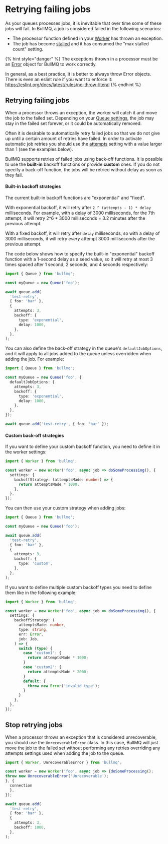 # Retrying failing jobs

As your queues processes jobs, it is inevitable that over time some of these jobs will fail. In BullMQ, a job is considered failed in the following scenarios:

* The processor function defined in your [Worker](https://docs.bullmq.io/guide/workers) has thrown an exception.
* The job has become [stalled](https://docs.bullmq.io/guide/jobs/stalled) and it has consumed the "max stalled count" setting.

{% hint style="danger" %}
The exceptions thrown in a processor must be an [Error](https://nodejs.org/api/errors.html#class-error) object for BullMQ to work correctly.

In general, as a best practice, it is better to always throw Error objects. There is even an eslint rule if you want to enforce it: https://eslint.org/docs/latest/rules/no-throw-literal
{% endhint %}

## Retrying failing jobs

When a processor throws an exception, the worker will catch it and move the job to the failed set. Depending on your [Queue settings](https://docs.bullmq.io/guide/queues/auto-removal-of-jobs), the job may stay in the failed set forever, or it could be automatically removed.&#x20;

Often it is desirable to automatically retry failed jobs so that we do not give up until a certain amount of retries have failed. In order to activate automatic job retries you should use the [attempts](https://api.docs.bullmq.io/interfaces/BaseJobOptions.html#attempts) setting with a value larger than 1 (see the examples below).

BullMQ supports retries of failed jobs using back-off functions. It is possible to use the **built-in** backoff functions or provide **custom** ones. If you do not specify a back-off function, the jobs will be retried without delay as soon as they fail.

#### Built-in backoff strategies

The current built-in backoff functions are "exponential" and "fixed".

With exponential backoff, it will retry after `2 ^ (attempts - 1) * delay` milliseconds. For example, with a delay of 3000 milliseconds, for the 7th attempt, it will retry 2^6 \* 3000 milliseconds = 3.2 minutes after the previous attempt.&#x20;

With a fixed backoff, it will retry after `delay` milliseconds, so with a delay of 3000 milliseconds, it will retry _every_ attempt 3000 milliseconds after the previous attempt.

The code below shows how to specify the built-in "exponential" backoff function with a 1-second delay as a seed value, so it will retry at most 3 times spaced after 1 second, 2 seconds, and 4 seconds respectively:

```typescript
import { Queue } from 'bullmq';

const myQueue = new Queue('foo');

await queue.add(
  'test-retry',
  { foo: 'bar' },
  {
    attempts: 3,
    backoff: {
      type: 'exponential',
      delay: 1000,
    },
  },
);
```

You can also define the back-off strategy in the queue's `defaultJobOptions`, and it will apply to all jobs added to the queue unless overridden when adding the job. For example:

```typescript
import { Queue } from 'bullmq';

const myQueue = new Queue('foo', {
  defaultJobOptions: {
    attempts: 3,
    backoff: {
      type: 'exponential',
      delay: 1000,
    },
  },
});

await queue.add('test-retry', { foo: 'bar' });
```

#### Custom back-off strategies

If you want to define your custom backoff function, you need to define it in the worker settings:

```typescript
import { Worker } from 'bullmq';

const worker = new Worker('foo', async job => doSomeProcessing(), {
  settings: {
    backoffStrategy: (attemptsMade: number) => {
      return attemptsMade * 1000;
    },
  },
});
```

You can then use your custom strategy when adding jobs:

```typescript
import { Queue } from 'bullmq';

const myQueue = new Queue('foo');

await queue.add(
  'test-retry',
  { foo: 'bar' },
  {
    attempts: 3,
    backoff: {
      type: 'custom',
    },
  },
);
```

If you want to define multiple custom backoff types you need to define them like in the following example:

```typescript
import { Worker } from 'bullmq';

const worker = new Worker('foo', async job => doSomeProcessing(), {
  settings: {
    backoffStrategy: (
      attemptsMade: number,
      type: string,
      err: Error,
      job: Job,
    ) => {
      switch (type) {
        case 'custom1': {
          return attemptsMade * 1000;
        }
        case 'custom2': {
          return attemptsMade * 2000;
        }
        default: {
          throw new Error('invalid type');
        }
      }
    },
  },
});
```

## Stop retrying jobs

When a processor throws an exception that is considered unrecoverable, you should use the `UnrecoverableError` class. In this case, BullMQ will just move the job to the failed set without performing any retries overriding any attempts settings used when adding the job to the queue.

```typescript
import { Worker, UnrecoverableError } from 'bullmq';

const worker = new Worker('foo', async job => {doSomeProcessing();
throw new UnrecoverableError('Unrecoverable');
}, {
  connection
  },
});

await queue.add(
  'test-retry',
  { foo: 'bar' },
  {
    attempts: 3,
    backoff: 1000,
  },
);
```
